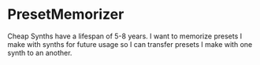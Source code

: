 # PresetMemorizer
Cheap Synths have a lifespan of 5-8 years. I want to memorize presets I make with synths for future usage so I can transfer presets I make with one synth to an another.
